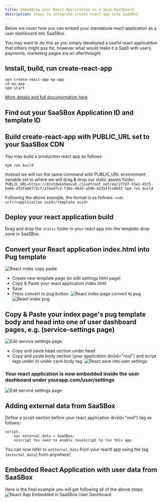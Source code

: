 ```yaml
---
title: Embedding your React Application as a SaaS Dashboard
description: Steps to integrate create-react-app into SaaSBox
---
```


Below we cover how you can embed your standalone react application as a user
dashboard into SaaSBox.

You may want to do this as you simply developed a useful react applicatiton that others
might pay for, however what would make it a SaaS with users, payments, marketing pages 
are an afterthought.

## Install, build, run create-react-app

```
npx create-react-app my-app
cd my-app
npm start

```
[More details and full documentation here](https://reactjs.org/docs/create-a-new-react-app.html)

## Find out your SaaSBox Application ID and template ID


## Build create-react-app with PUBLIC_URL set to your SaaSBox CDN 

You may build a production react app as follows:
```
npm run build
```

Instead we will run the same command with PUBLIC_URL environment variable set to where we will drag & drop our
static assets folder:
`PUBLIC_URL=https://d1vtdwko5kmvv8.cloudfront.net/eec277d7-53e2-4575-be66-d15fa06773cf/a7ee87c3-f36e-46dd-a596-e3354fce0b81 npm run build`

Following the above example, the format is as follows: ```<cdn url>/<application uuid>/template uuid>```


## Deploy your react application build

Drag and drop the ```static``` folder in your react app into the template drop zone in SaaSBox.

## Convert your React application index.html into Pug template
![React index copy paste](/react-example/react-index-copy-paste.png)

- Create new template page (or edit settings html page)
- Copy & Paste your react application index.html
- Save
- Press convert to pug button.
![React index page convert to pug](react-example/react-index-convert-to-pug.png)
![React index pug](/react-example/react-index-pug.png)

## Copy & Paste your index page's pug template body and head into one of user dashboard pages, e.g. (service-settings page)
![Edit service settings page](/react-example/edit-service-settings.png)

* Copy and paste head section under head
* Copy and paste body section (your application div(id="root") and script tags under it) under card-body tag.
![React save into user settings](/react-example/react-save-into-user-settings.png)

### Your react application is now embedded inside the user dashboard under yourapp.com/user/settings
![Edit service settings page](/react-example/react-app-embedded-in-dashboard.png)

## Adding external data from SaaSBox
Define a script section before your react application div(id="root") tag as follows:
```
script.
	var external_data = SaaSBox;
	noscript You need to enable JavaScript to run this app.
```
You can now refer to `extternal_data` from your reactt app using the tag `{external_data}` from anywhere!

## Embedded React Application with user data from SaaSBox
Here is the final example you will get following all of the above steps:
![React App Embedded in SaaSBox User Dashboard](/react-example/app-final-with-external-value.png)

